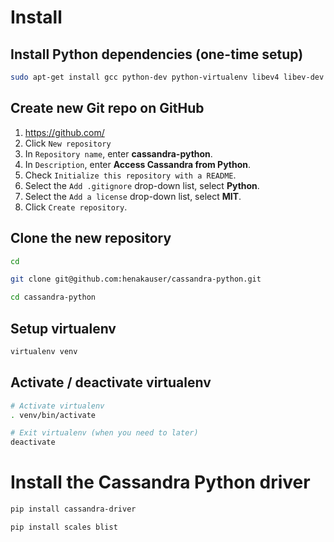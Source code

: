# Install


## Install Python dependencies (one-time setup)

```bash
sudo apt-get install gcc python-dev python-virtualenv libev4 libev-dev
```


## Create new Git repo on GitHub

1. https://github.com/
2. Click `New repository`
3. In `Repository name`, enter **cassandra-python**.
4. In `Description`, enter **Access Cassandra from Python**.
5. Check `Initialize this repository with a README`.
6. Select the `Add .gitignore` drop-down list, select **Python**.
7. Select the `Add a license` drop-down list, select **MIT**. 
8. Click `Create repository`.


## Clone the new repository

```bash
cd

git clone git@github.com:henakauser/cassandra-python.git

cd cassandra-python
```


## Setup virtualenv

```bash
virtualenv venv
```


## Activate / deactivate virtualenv

```bash
# Activate virtualenv
. venv/bin/activate

# Exit virtualenv (when you need to later)
deactivate
```


# Install the Cassandra Python driver

```bash
pip install cassandra-driver

pip install scales blist 
```

